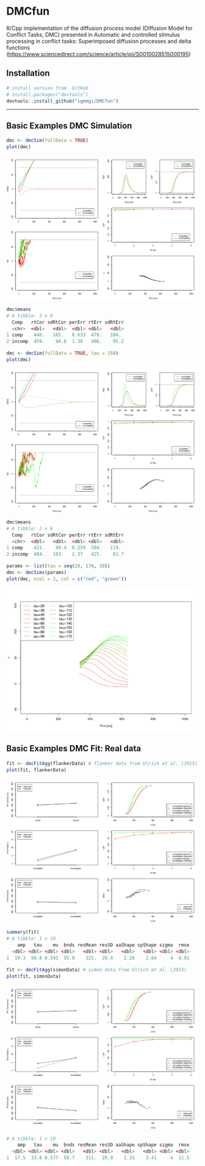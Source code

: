 # DMCfun
R/Cpp implementation of the diffusion process model (Diffusion Model for
Conflict Tasks, DMC) presented in Automatic and controlled stimulus processing
in conflict tasks: Superimposed diffusion processes and delta functions
(https://www.sciencedirect.com/science/article/pii/S0010028515000195)

## Installation

``` r
# install version from  GitHub
# install.packages("devtools")
devtools::install_github("igmmgi/DMCfun")
```

---
## Basic Examples DMC Simulation
``` r
dmc <- dmcSim(fullData = TRUE)
plot(dmc)
```
![alt text](figures/figure1.png)     

``` r
dmc$means
# A tibble: 2 x 6
  Comp   rtCor sdRtCor perErr rtErr sdRtErr
  <chr>  <dbl>   <dbl>  <dbl> <dbl>   <dbl>
1 comp    440.   105.   0.633  479.   104. 
2 incomp  459.    94.8  1.38   406.    95.2
```

``` r
dmc <- dmcSim(fullData = TRUE, tau = 150)
plot(dmc)
```
![alt text](figures/figure2.png)     

``` r
dmc$means
# A tibble: 2 x 6
  Comp   rtCor sdRtCor perErr rtErr sdRtErr
  <chr>  <dbl>   <dbl>  <dbl> <dbl>   <dbl>
1 comp    421.    90.4  0.259  504.   119. 
2 incomp  484.   103.   2.37   425.    82.7
```

``` r
params <- list(tau = seq(20, 170, 10))
dmc <- dmcSims(params)
plot(dmc, ncol = 2, col = c("red", "green"))
```
![alt text](figures/figure4.png)     

## Basic Examples DMC Fit: Real data
``` r
fit <- dmcFitAgg(flankerData) # flanker data from Ulrich et al. (2015)
plot(fit, flankerData)
```
![alt text](figures/figure5.png)     

``` r
summary(fit)
# A tibble: 1 x 10
    amp   tau    mu  bnds resMean resSD aaShape spShape sigma  rmse
  <dbl> <dbl> <dbl> <dbl>   <dbl> <dbl>   <dbl>   <dbl> <dbl> <dbl>
1  19.3  98.8 0.593  55.8    325.  28.4    2.26    2.84     4  8.91
```

``` r
fit <- dmcFitAgg(simonData) # simon data from Ulrich et al. (2015)
plot(fit, simonData)
```
![alt text](figures/figure6.png)     

``` r
# A tibble: 1 x 10
    amp   tau    mu  bnds resMean resSD aaShape spShape sigma  rmse
  <dbl> <dbl> <dbl> <dbl>   <dbl> <dbl>   <dbl>   <dbl> <dbl> <dbl>
1  17.5  33.8 0.577  58.7    311.  29.9    2.31    3.41     4  11.5
```
